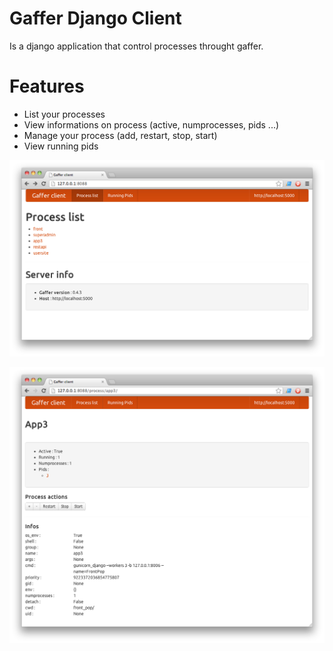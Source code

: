 Gaffer Django Client
===

Is a django application that control processes throught gaffer. 


Features
===

 * List your processes
 * View informations on process (active, numprocesses, pids ...)
 * Manage your process (add, restart, stop, start)
 * View running pids

![Alt text](screenshots/process_list.png)

![Alt text](screenshots/process_detail.png)
